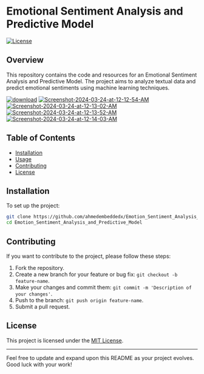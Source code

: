 # Emotional Sentiment Analysis and Predictive Model

[![License](https://img.shields.io/badge/License-MIT-blue.svg)](https://github.com/ahmedembeddedx/Emotional_Sentiment_Analysis_and_Predictive_Model/blob/main/LICENSE)

## Overview

This repository contains the code and resources for an Emotional Sentiment Analysis and Predictive Model. The project aims to analyze textual data and predict emotional sentiments using machine learning techniques.

<a href="https://ibb.co/R77zKnP"><img src="https://i.ibb.co/x33JbvG/download.png" alt="download" border="0"></a>
<a href="https://ibb.co/wKTXDmN"><img src="https://i.ibb.co/y8D1Ljn/Screenshot-2024-03-24-at-12-12-54-AM.png" alt="Screenshot-2024-03-24-at-12-12-54-AM" border="0"></a>
<a href="https://ibb.co/0n4YC2T"><img src="https://i.ibb.co/10yRrQ1/Screenshot-2024-03-24-at-12-13-02-AM.png" alt="Screenshot-2024-03-24-at-12-13-02-AM" border="0"></a>
<a href="https://ibb.co/k6wsf8c"><img src="https://i.ibb.co/5xSgy8c/Screenshot-2024-03-24-at-12-13-52-AM.png" alt="Screenshot-2024-03-24-at-12-13-52-AM" border="0"></a>
<a href="https://ibb.co/ByDG8Kt"><img src="https://i.ibb.co/wSH7DrR/Screenshot-2024-03-24-at-12-14-03-AM.png" alt="Screenshot-2024-03-24-at-12-14-03-AM" border="0"></a>

## Table of Contents

- [Installation](#installation)
- [Usage](#usage)
- [Contributing](#contributing)
- [License](#license)

## Installation

To set up the project:

```bash
git clone https://github.com/ahmedembeddedx/Emotion_Sentiment_Analysis_and_Predictive_Model.git
cd Emotion_Sentiment_Analysis_and_Predictive_Model

```


## Contributing

If you want to contribute to the project, please follow these steps:

1. Fork the repository.
2. Create a new branch for your feature or bug fix: `git checkout -b feature-name`.
3. Make your changes and commit them: `git commit -m 'Description of your changes'`.
4. Push to the branch: `git push origin feature-name`.
5. Submit a pull request.

## License

This project is licensed under the [MIT License](LICENSE).

---

Feel free to update and expand upon this README as your project evolves. Good luck with your work!
